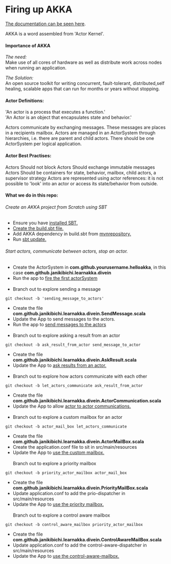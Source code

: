 # Firing up AKKA
[The documentation can be seen here](https://akka.io/docs/).

AKKA is a word assembled from 'Actor Kernel'.

#### Importance of AKKA
*The need:* <br>
Make use of all cores of hardware as well as distribute work across nodes when running an 
application.

*The Solution:* <br>
An open source toolkit for writing concurrent, fault-tolerant, distributed,self healing, scalable apps 
that can run for months or years without stopping.

#### Actor Definitions:
'An actor is a process that executes a function.'<br>
'An Actor is an object that encapsulates state and behavior.'

Actors communicate by exchanging messages. These messages are places in a recipients mailbox.
Actors are managed in an ActorSystem through hierarchies, i.e. there are parent and child actors. 
There should be one ActorSystem per logical application.

#### Actor Best Practises:
Actors Should not block
Actors Should exchange immutable messages
Actors Should be containers for state, behavior, mailbox, child actors, a supervisor strategy
Actors are represented using actor references: it is not possible to 'look' into an actor or access its state/behavior 
from outside.

#### What we do in this repo:
###### Create an AKKA project from Scratch using SBT

- Ensure you have [installed SBT.](https://www.scala-sbt.org/1.0/docs/Setup.html)
- [Create the build.sbt file.](https://asciinema.org/a/tlWDSF1jBYWbSaCaKBfrfzruN)
- Add AKKA dependency in build.sbt from [mvnrepository.](https://mvnrepository.com/artifact/com.typesafe.akka/akka-actor)
- Run [sbt update.](https://asciinema.org/a/YquWSJ6d5c7OXRiBaM43FFwTL)

###### Start actors, communicate between actors, stop an actor.

- Create the ActorSystem in <b>com.github.yourusername.helloakka</b>, 
  in this case <b>com.github.janikibichi.learnakka.divein</b>
- Run the app to [fire the first actorSystem](https://asciinema.org/a/C36iHAwerZ8eNmjTQBukj3YcV)
<br><br>
- Branch out to explore sending a message
````
git checkout -b 'sending_message_to_actors'
````
- Create the file <b>com.github.janikibichi.learnakka.divein.SendMessage.scala</b>
- Update the App to send messages to the actors.<br>
- Run the app to [send messages to the actors](https://asciinema.org/a/NTZECMRFCb7UvpILLLUAMELmO)
<br><br>
- Branch out to explore asking a result from an actor
````
git checkout -b ask_result_from_actor send_message_to_actor
````
- Create the file <b>com.github.janikibichi.learnakka.divein.AskResult.scala</b>
- Update the App to [ask results from an actor.](https://asciinema.org/a/LOeDh2VBxyouWN0v0yn6kmMt6)
<br><br>
- Branch out to explore how actors communicate with each other
````
git checkout -b let_actors_communicate ask_result_from_actor
````
- Create the file <b>com.github.janikibichi.learnakka.divein.ActorCommunication.scala</b>
- Update the App to allow [actor to actor communications.](https://asciinema.org/a/YEDXg0WccwWACakYQTUWYYpE8)
<br><br>
- Branch out to explore a custom mailbox for an actor
````
git checkout -b actor_mail_box let_actors_communicate
````
- Create the file <b>com.github.janikibichi.learnakka.divein.ActorMailBox.scala</b>
- Create the application.conf file to sit in src/main/resources
- Update the App to [use the custom mailbox.](https://asciinema.org/a/8EkX57DsBqJg6CcyYbod2XdwI)
<br><br>
Branch out to explore a priority mailbox
````
git checkout -b priority_actor_mailbox actor_mail_box
````
- Create the file <b>com.github.janikibichi.learnakka.divein.PriorityMailBox.scala</b>
- Update application.conf to add the prio-dispatcher in src/main/resources
- Update the App to [use the priority mailbox.](https://asciinema.org/a/oz9zdDCyRqd4082Owv36lOhCu)
<br><br>
Branch out to explore a control aware mailbox
````
git checkout -b control_aware_mailbox priority_actor_mailbox
````
- Create the file <b>com.github.janikibichi.learnakka.divein.ControlAwareMailBox.scala</b>
- Update application.conf to add the control-aware-dispatcher in src/main/resources
- Update the App to [use the control-aware-mailbox.](https://asciinema.org/a/oz9zdDCyRqd4082Owv36lOhCu)